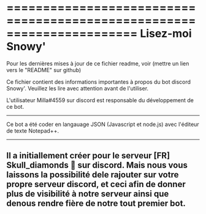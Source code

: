 ======================================================================
Lisez-moi Snowy'
======================================================================


 Pour les dernières mises à jour de ce fichier readme, voir  (mettre un lien vers le "README" sur github)

 Ce fichier contient des informations importantes à propos du bot discord Snowy'. Veuillez les lire avec attention avant de l'utiliser.

 L'utilisateur Milla#4559 sur discord est responsable du développement de ce bot.

-----------------------------------------------------------------------

 Ce bot a été coder en langauage JSON (Javascript et node.js) avec l'éditeur de texte Notepad++.

-----------------------------------------------------------------------

 Il a initiallement créer pour le serveur [FR] Skull_diamonds 💎 sur discord.
Mais nous vous laissons la possibilité dele rajouter sur votre propre serveur discord,
et ceci afin de donner plus de visibilité à notre serveur ainsi que denous rendre fière de notre tout premier bot.
-----------------------------------------------------------------------
	
